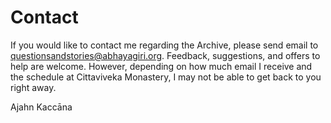 <!--HTML <img src="../../pages/images/photos/Happy LPP and Nuns.jpg" alt="Ajahn Pasanno greets Dhammadharini nuns" id="cover" title="Ajahn Pasanno greets Dhammadharini nuns" align="bottom" width="200" border="0"/> -->
# Contact
If you would like to contact me regarding the Archive, please send email to [questionsandstories@abhayagiri.org](mailto:questionsandstories@abhayagiri.org). Feedback, suggestions, and offers to help are welcome. However, depending on how much email I receive and the schedule at Cittaviveka Monastery, I may not be able to get back to you right away.

Ajahn Kaccāna
